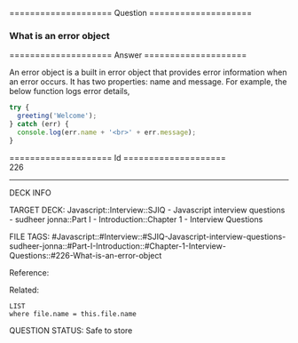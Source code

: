 ==================== Question ====================  

### What is an error object  

==================== Answer ====================  

An error object is a built in error object that provides error information when
an error occurs. It has two properties: name and message. For example, the below
function logs error details,

```javascript
try {
  greeting('Welcome');
} catch (err) {
  console.log(err.name + '<br>' + err.message);
}
```

==================== Id ====================  
226

---

DECK INFO

TARGET DECK: Javascript::Interview::SJIQ - Javascript interview questions - sudheer jonna::Part I - Introduction::Chapter 1 - Interview Questions

FILE TAGS: #Javascript::#Interview::#SJIQ-Javascript-interview-questions-sudheer-jonna::#Part-I-Introduction::#Chapter-1-Interview-Questions::#226-What-is-an-error-object

Reference:

Related:

```dataview
LIST
where file.name = this.file.name
```

QUESTION STATUS: Safe to store
